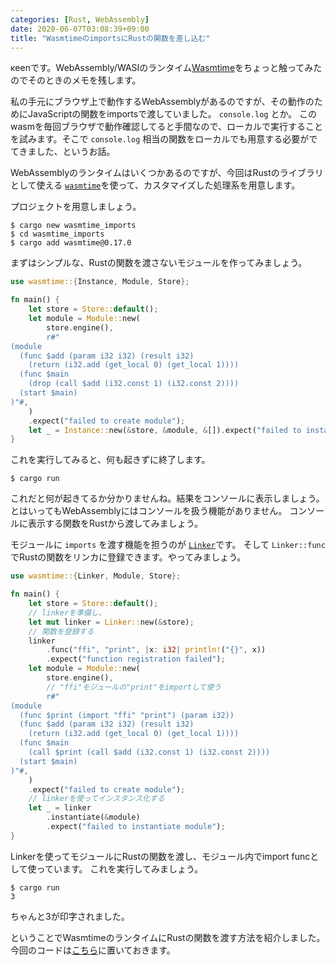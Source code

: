 ```yaml
---
categories: [Rust, WebAssembly]
date: 2020-06-07T03:08:39+09:00
title: "WasmtimeのimportsにRustの関数を差し込む"
---
```

κeenです。WebAssembly/WASIのランタイム[Wasmtime](https://wasmtime.dev/)をちょっと触ってみたのでそのときのメモを残します。

<!--more-->

私の手元にブラウザ上で動作するWebAssemblyがあるのですが、その動作のためにJavaScriptの関数をimportsで渡していました。 `console.log` とか。
このwasmを毎回ブラウザで動作確認してると手間なので、ローカルで実行することを試みます。そこで `console.log` 相当の関数をローカルでも用意する必要がでてきました、というお話。

WebAssemblyのランタイムはいくつかあるのですが、今回はRustのライブラリとして使える [`wasmtime`](https://github.com/bytecodealliance/wasmtime)を使って、カスタマイズした処理系を用意します。

プロジェクトを用意しましょう。

```console
$ cargo new wasmtime_imports
$ cd wasmtime_imports
$ cargo add wasmtime@0.17.0
```

まずはシンプルな、Rustの関数を渡さないモジュールを作ってみましょう。

``` rust
use wasmtime::{Instance, Module, Store};

fn main() {
    let store = Store::default();
    let module = Module::new(
        store.engine(),
        r#"
(module
  (func $add (param i32 i32) (result i32)
    (return (i32.add (get_local 0) (get_local 1))))
  (func $main
    (drop (call $add (i32.const 1) (i32.const 2))))
  (start $main)
)"#,
    )
    .expect("failed to create module");
    let _ = Instance::new(&store, &module, &[]).expect("failed to instantiate");
}
```

これを実行してみると、何も起きずに終了します。

``` console
$ cargo run
```

これだと何が起きてるか分かりませんね。結果をコンソールに表示しましょう。
とはいってもWebAssemblyにはコンソールを扱う機能がありません。
コンソールに表示する関数をRustから渡してみましょう。

モジュールに `imports` を渡す機能を担うのが [`Linker`](https://docs.rs/wasmtime/0.17.0/wasmtime/struct.Linker.html)です。
そして `Linker::func` でRustの関数をリンカに登録できます。やってみましょう。

``` rust
use wasmtime::{Linker, Module, Store};

fn main() {
    let store = Store::default();
    // linkerを準備し、
    let mut linker = Linker::new(&store);
    // 関数を登録する
    linker
        .func("ffi", "print", |x: i32| println!("{}", x))
        .expect("function registration failed");
    let module = Module::new(
        store.engine(),
        // "ffi"モジュールの"print"をimportして使う
        r#"
(module
  (func $print (import "ffi" "print") (param i32))
  (func $add (param i32 i32) (result i32)
    (return (i32.add (get_local 0) (get_local 1))))
  (func $main
    (call $print (call $add (i32.const 1) (i32.const 2))))
  (start $main)
)"#,
    )
    .expect("failed to create module");
    // linkerを使ってインスタンス化する
    let _ = linker
        .instantiate(&module)
        .expect("failed to instantiate module");
}
```

Linkerを使ってモジュールにRustの関数を渡し、モジュール内でimport funcとして使っています。
これを実行してみましょう。

```console
$ cargo run
3
```

ちゃんと3が印字されました。

ということでWasmtimeのランタイムにRustの関数を渡す方法を紹介しました。
今回のコードは[こちら](https://gitlab.com/blackenedgold/wasmtime_imports)に置いておきます。

